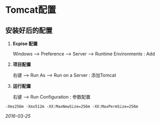 # Tomcat配置

## 安装好后的配置

1. **Ecpise 配置**

	Windows --> Preference --> Server --> Runtime Environments : Add

2. **项目配置**

	右键 --> Run As --> Run on a Server : 添加Tomcat

3. **运行配置**

	右键 --> Run Configuration : 参数配置

```
-Xms256m -Xmx512m -XX:MaxNewSize=256m -XX:MaxPermSize=256m
```

_2016-03-25_